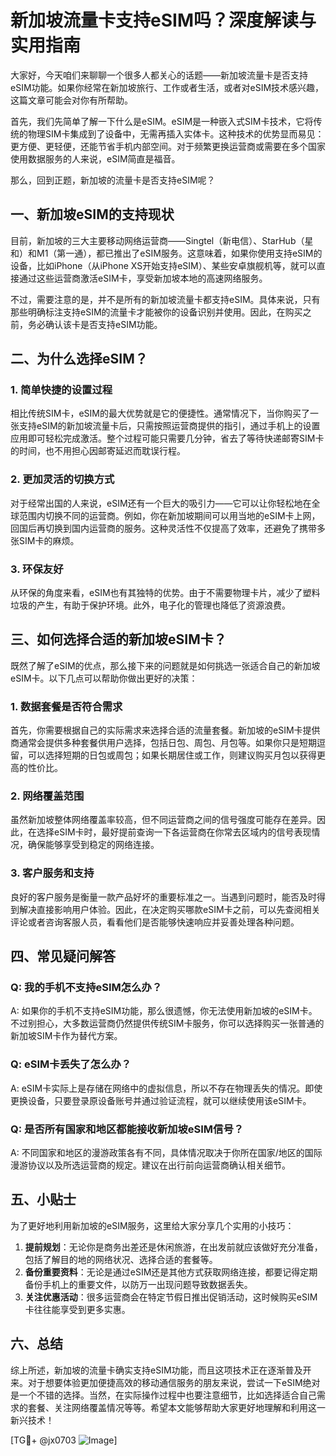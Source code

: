 # 新加坡流量卡支持eSIM吗？深度解读与实用指南

大家好，今天咱们来聊聊一个很多人都关心的话题——新加坡流量卡是否支持eSIM功能。如果你经常在新加坡旅行、工作或者生活，或者对eSIM技术感兴趣，这篇文章可能会对你有所帮助。

首先，我们先简单了解一下什么是eSIM。eSIM是一种嵌入式SIM卡技术，它将传统的物理SIM卡集成到了设备中，无需再插入实体卡。这种技术的优势显而易见：更方便、更轻便，还能节省手机内部空间。对于频繁更换运营商或需要在多个国家使用数据服务的人来说，eSIM简直是福音。

那么，回到正题，新加坡的流量卡是否支持eSIM呢？

## 一、新加坡eSIM的支持现状

目前，新加坡的三大主要移动网络运营商——Singtel（新电信）、StarHub（星和）和M1（第一通），都已推出了eSIM服务。这意味着，如果你使用支持eSIM的设备，比如iPhone（从iPhone XS开始支持eSIM）、某些安卓旗舰机等，就可以直接通过这些运营商激活eSIM卡，享受新加坡本地的高速网络服务。

不过，需要注意的是，并不是所有的新加坡流量卡都支持eSIM。具体来说，只有那些明确标注支持eSIM的流量卡才能被你的设备识别并使用。因此，在购买之前，务必确认该卡是否支持eSIM功能。

## 二、为什么选择eSIM？

### 1. 简单快捷的设置过程

相比传统SIM卡，eSIM的最大优势就是它的便捷性。通常情况下，当你购买了一张支持eSIM的新加坡流量卡后，只需按照运营商提供的指引，通过手机上的设置应用即可轻松完成激活。整个过程可能只需要几分钟，省去了等待快递邮寄SIM卡的时间，也不用担心因邮寄延迟而耽误行程。

### 2. 更加灵活的切换方式

对于经常出国的人来说，eSIM还有一个巨大的吸引力——它可以让你轻松地在全球范围内切换不同的运营商。例如，你在新加坡期间可以用当地的eSIM卡上网，回国后再切换到国内运营商的服务。这种灵活性不仅提高了效率，还避免了携带多张SIM卡的麻烦。

### 3. 环保友好

从环保的角度来看，eSIM也有其独特的优势。由于不需要物理卡片，减少了塑料垃圾的产生，有助于保护环境。此外，电子化的管理也降低了资源浪费。

## 三、如何选择合适的新加坡eSIM卡？

既然了解了eSIM的优点，那么接下来的问题就是如何挑选一张适合自己的新加坡eSIM卡。以下几点可以帮助你做出更好的决策：

### 1. 数据套餐是否符合需求

首先，你需要根据自己的实际需求来选择合适的流量套餐。新加坡的eSIM卡提供商通常会提供多种套餐供用户选择，包括日包、周包、月包等。如果你只是短期逗留，可以选择短期的日包或周包；如果长期居住或工作，则建议购买月包以获得更高的性价比。

### 2. 网络覆盖范围

虽然新加坡整体网络覆盖率较高，但不同运营商之间的信号强度可能存在差异。因此，在选择eSIM卡时，最好提前查询一下各运营商在你常去区域内的信号表现情况，确保能够享受到稳定的网络连接。

### 3. 客户服务和支持

良好的客户服务是衡量一款产品好坏的重要标准之一。当遇到问题时，能否及时得到解决直接影响用户体验。因此，在决定购买哪款eSIM卡之前，可以先查阅相关评论或者咨询客服人员，看看他们是否能够快速响应并妥善处理各种问题。

## 四、常见疑问解答

### Q: 我的手机不支持eSIM怎么办？
A: 如果你的手机不支持eSIM功能，那么很遗憾，你无法使用新加坡的eSIM卡。不过别担心，大多数运营商仍然提供传统SIM卡服务，你可以选择购买一张普通的新加坡SIM卡作为替代方案。

### Q: eSIM卡丢失了怎么办？
A: eSIM卡实际上是存储在网络中的虚拟信息，所以不存在物理丢失的情况。即使更换设备，只要登录原设备账号并通过验证流程，就可以继续使用该eSIM卡。

### Q: 是否所有国家和地区都能接收新加坡eSIM信号？
A: 不同国家和地区的漫游政策各有不同，具体情况取决于你所在国家/地区的国际漫游协议以及所选运营商的规定。建议在出行前向运营商确认相关细节。

## 五、小贴士

为了更好地利用新加坡的eSIM服务，这里给大家分享几个实用的小技巧：

1. **提前规划**：无论你是商务出差还是休闲旅游，在出发前就应该做好充分准备，包括了解目的地的网络状况、选择合适的套餐等。
2. **备份重要资料**：无论是通过eSIM还是其他方式获取网络连接，都要记得定期备份手机上的重要文件，以防万一出现问题导致数据丢失。
3. **关注优惠活动**：很多运营商会在特定节假日推出促销活动，这时候购买eSIM卡往往能享受到更多实惠。

## 六、总结

综上所述，新加坡的流量卡确实支持eSIM功能，而且这项技术正在逐渐普及开来。对于想要体验更加便捷高效的移动通信服务的朋友来说，尝试一下eSIM绝对是一个不错的选择。当然，在实际操作过程中也要注意细节，比如选择适合自己需求的套餐、关注网络覆盖情况等等。希望本文能够帮助大家更好地理解和利用这一新兴技术！

[TG💪+ @jx0703 ![Image](https://github.com/user-attachments/assets/dbca1d08-cadb-493c-b0ec-ad6f7a83f270)]